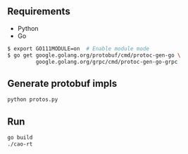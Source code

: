 ## Requirements

- Python
- Go

```sh
$ export GO111MODULE=on  # Enable module mode
$ go get google.golang.org/protobuf/cmd/protoc-gen-go \
         google.golang.org/grpc/cmd/protoc-gen-go-grpc
```


## Generate protobuf impls

```sh
python protos.py
```

## Run

```sh
go build
./cao-rt
```

